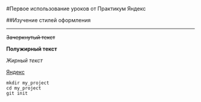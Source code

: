 #Первое использование уроков от Практикум Яндекс


##Изучение стилей оформления


---


~~Зачеркнутый текст~~


__Полужирный текст__


_Жирный текст_


[Яндекс](https://www.yandex.ru "Я Yandex!") 


```
mkdir my_project
cd my_project
git init
```
